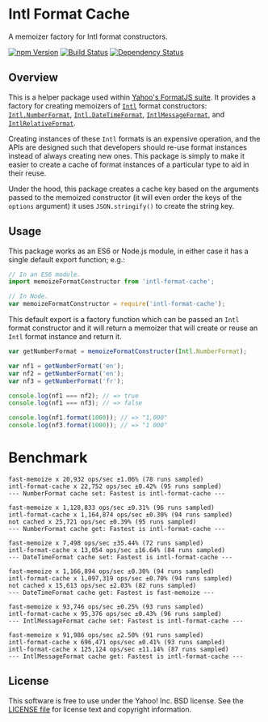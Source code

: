 Intl Format Cache
=================

A memoizer factory for Intl format constructors.

[![npm Version][npm-badge]][npm]
[![Build Status][travis-badge]][travis]
[![Dependency Status][david-badge]][david]


Overview
--------

This is a helper package used within [Yahoo's FormatJS suite][FormatJS]. It provides a factory for creating memoizers of [`Intl`][Intl] format constructors: [`Intl.NumberFormat`][Intl-NF], [`Intl.DateTimeFormat`][Intl-DTF], [`IntlMessageFormat`][Intl-MF], and [`IntlRelativeFormat`][Intl-RF].

Creating instances of these `Intl` formats is an expensive operation, and the APIs are designed such that developers should re-use format instances instead of always creating new ones. This package is simply to make it easier to create a cache of format instances of a particular type to aid in their reuse.

Under the hood, this package creates a cache key based on the arguments passed to the memoized constructor (it will even order the keys of the `options` argument) it uses `JSON.stringify()` to create the string key.


Usage
-----

This package works as an ES6 or Node.js module, in either case it has a single default export function; e.g.:

```js
// In an ES6 module.
import memoizeFormatConstructor from 'intl-format-cache';
```

```js
// In Node.
var memoizeFormatConstructor = require('intl-format-cache');
```

This default export is a factory function which can be passed an `Intl` format constructor and it will return a memoizer that will create or reuse an `Intl` format instance and return it.

```js
var getNumberFormat = memoizeFormatConstructor(Intl.NumberFormat);

var nf1 = getNumberFormat('en');
var nf2 = getNumberFormat('en');
var nf3 = getNumberFormat('fr');

console.log(nf1 === nf2); // => true
console.log(nf1 === nf3); // => false

console.log(nf1.format(1000)); // => "1,000"
console.log(nf3.format(1000)); // => "1 000"
```

# Benchmark

```
fast-memoize x 20,932 ops/sec ±1.06% (78 runs sampled)
intl-format-cache x 22,752 ops/sec ±0.42% (95 runs sampled)
--- NumberFormat cache set: Fastest is intl-format-cache ---

fast-memoize x 1,128,833 ops/sec ±0.31% (96 runs sampled)
intl-format-cache x 1,164,874 ops/sec ±0.30% (94 runs sampled)
not cached x 25,721 ops/sec ±0.39% (95 runs sampled)
--- NumberFormat cache get: Fastest is intl-format-cache ---

fast-memoize x 7,498 ops/sec ±35.44% (72 runs sampled)
intl-format-cache x 13,054 ops/sec ±16.64% (84 runs sampled)
--- DateTimeFormat cache set: Fastest is intl-format-cache ---

fast-memoize x 1,166,894 ops/sec ±0.30% (94 runs sampled)
intl-format-cache x 1,097,319 ops/sec ±0.70% (94 runs sampled)
not cached x 15,613 ops/sec ±2.03% (82 runs sampled)
--- DateTimeFormat cache get: Fastest is fast-memoize ---

fast-memoize x 93,746 ops/sec ±0.25% (93 runs sampled)
intl-format-cache x 95,376 ops/sec ±0.43% (96 runs sampled)
--- IntlMessageFormat cache set: Fastest is intl-format-cache ---

fast-memoize x 91,986 ops/sec ±2.50% (91 runs sampled)
intl-format-cache x 696,471 ops/sec ±0.41% (93 runs sampled)
intl-format-cache x 125,124 ops/sec ±11.14% (87 runs sampled)
--- IntlMessageFormat cache get: Fastest is intl-format-cache ---
```

License
-------

This software is free to use under the Yahoo! Inc. BSD license.
See the [LICENSE file][LICENSE] for license text and copyright information.


[npm]: https://www.npmjs.org/package/intl-format-cache
[npm-badge]: https://img.shields.io/npm/v/intl-format-cache.svg?style=flat-square
[david]: https://david-dm.org/formatjs/intl-format-cache
[david-badge]: https://img.shields.io/david/formatjs/intl-format-cache.svg?style=flat-square
[travis]: https://travis-ci.org/formatjs/intl-format-cache
[travis-badge]: https://img.shields.io/travis/formatjs/intl-format-cache/master.svg?style=flat-square
[Intl]: https://developer.mozilla.org/en-US/docs/Web/JavaScript/Reference/Global_Objects/Intl
[Intl-NF]: https://developer.mozilla.org/en-US/docs/Web/JavaScript/Reference/Global_Objects/NumberFormat
[Intl-DTF]: https://developer.mozilla.org/en-US/docs/Web/JavaScript/Reference/Global_Objects/DateTimeFormat
[Intl-MF]: https://github.com/formatjs/formatjs
[Intl-RF]: https://github.com/formatjs/intl-relativeformat
[FormatJS]: http://formatjs.io/
[LICENSE]: https://github.com/formatjs/intl-format-cache/blob/master/LICENSE
